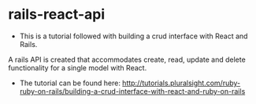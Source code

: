 # rails-react-api

- This is a tutorial followed with building a crud interface with React and Rails.

A rails API is created that accommodates create, read, update and delete functionality for a single model with React.

- The tutorial can be found here: http://tutorials.pluralsight.com/ruby-ruby-on-rails/building-a-crud-interface-with-react-and-ruby-on-rails
